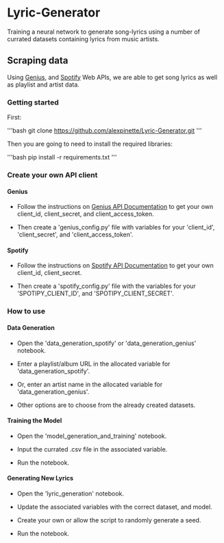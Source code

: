 # Lyric-Generator

Training a neural network to generate song-lyrics using a number of currated datasets containing lyrics from music artists.

## Scraping data

Using [Genius](https://docs.genius.com/), and [Spotify](https://developer.spotify.com/documentation/web-api/) Web APIs, we are able to get song lyrics as well as playlist and artist data.

### Getting started

First:

'''bash
git clone https://github.com/alexpinette/Lyric-Generator.git
'''

Then you are going to need to install the required libraries:

'''bash
pip install -r requirements.txt
'''

### Create your own API client

#### Genius

- Follow the instructions on [Genius API Documentation](https://docs.genius.com/) to get your own client_id, client_secret, and client_access_token.

- Then create a 'genius_config.py' file with variables for your 'client_id', 'client_secret', and 'client_access_token'.

#### Spotify

- Follow the instructions on [Spotify API Documentation](https://developer.spotify.com/documentation/web-api/) to get your own client_id, client_secret.

- Then create a 'spotify_config.py' file with the variables for your 'SPOTIPY_CLIENT_ID', and 'SPOTIPY_CLIENT_SECRET'.

### How to use

#### Data Generation

- Open the 'data_generation_spotify' or 'data_generation_genius' notebook. 

- Enter a playlist/album URL in the allocated variable for 'data_generation_spotify'.

- Or, enter an artist name in the allocated variable for 'data_generation_genius'.

- Other options are to choose from the already created datasets.

#### Training the Model

- Open the 'model_generation_and_training' notebook.

- Input the currated .csv file in the associated variable.

- Run the notebook.

#### Generating New Lyrics

- Open the 'lyric_generation' notebook.

- Update the associated variables with the correct dataset, and model.

- Create your own or allow the script to randomly generate a seed.

- Run the notebook.
